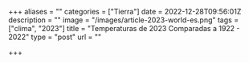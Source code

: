 +++
aliases = ""
categories = ["Tierra"]
date = 2022-12-28T09:56:01Z
description = ""
image = "/images/article-2023-world-es.png"
tags = ["clima", "2023"]
title = "Temperaturas de 2023 Comparadas a 1922 - 2022"
type = "post"
url = ""

+++
